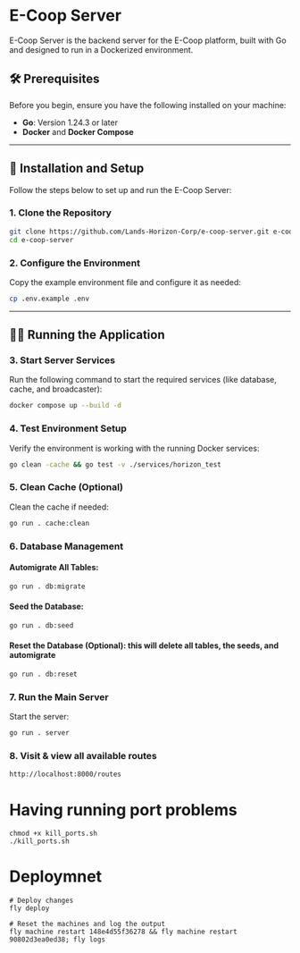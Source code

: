# E-Coop Server

E-Coop Server is the backend server for the E-Coop platform, built with Go and designed to run in a Dockerized environment.

## 🛠 Prerequisites

Before you begin, ensure you have the following installed on your machine:

- **Go**: Version 1.24.3 or later
- **Docker** and **Docker Compose**

---

## 🚀 Installation and Setup

Follow the steps below to set up and run the E-Coop Server:

### 1. Clone the Repository

```bash
git clone https://github.com/Lands-Horizon-Corp/e-coop-server.git e-coop-server
cd e-coop-server
```

### 2. Configure the Environment

Copy the example environment file and configure it as needed:

```bash
cp .env.example .env
```

---

## 🧑‍💻 Running the Application

### 3. Start Server Services

Run the following command to start the required services (like database, cache, and broadcaster):

```bash
docker compose up --build -d
```

### 4. Test Environment Setup

Verify the environment is working with the running Docker services:

```bash
go clean -cache && go test -v ./services/horizon_test
```

### 5. Clean Cache (Optional)

Clean the cache if needed:

```bash
go run . cache:clean
```

### 6. Database Management

#### Automigrate All Tables:

```bash
go run . db:migrate
```

#### Seed the Database:

```bash
go run . db:seed
```

#### Reset the Database (Optional): this will delete all tables, the seeds, and automigrate

```bash
go run . db:reset
```

### 7. Run the Main Server

Start the server:

```bash
go run . server
```

### 8. Visit & view all available routes

```
http://localhost:8000/routes
```

# Having running port problems

```
chmod +x kill_ports.sh
./kill_ports.sh
```

# Deploymnet

```
# Deploy changes
fly deploy

# Reset the machines and log the output
fly machine restart 148e4d55f36278 && fly machine restart 90802d3ea0ed38; fly logs

```
